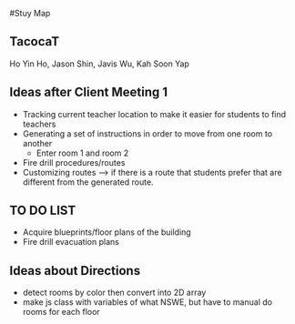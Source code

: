 #Stuy Map
## TacocaT
Ho Yin Ho, Jason Shin, Javis Wu, Kah Soon Yap

## Ideas after Client Meeting 1
* Tracking current teacher location to make it easier for students to find teachers
* Generating a set of instructions in order to move from one room to another
  * Enter room 1 and room 2
* Fire drill procedures/routes
* Customizing routes --> if there is a route that students prefer that are different from the generated route.

## TO DO LIST
* Acquire blueprints/floor plans of the building
* Fire drill evacuation plans

## Ideas about Directions
* detect rooms by color then convert into 2D array
* make js class with variables of what NSWE, but have to manual do rooms for each floor